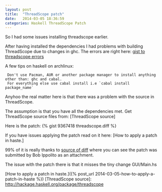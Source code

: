 ```yaml
---
layout: post
title:  "ThreadScope patch"
date:   2014-03-05 18:36:59
categories: Haskell ThreadScope Patch
---
```


So I had some issues installing threadscope earlier.

After having installed the dependencies I had problems with building ThreadScope due to changes in ghc. The errors are right here: [gist to threadscope errors]

A few tips on haskell on archlinux: 

     Don't use Pacman, AUR or another package manager to install anything other than: ghc and cabal.
     For everything else use cabal install i.e `cabal install package_name`

Anyhoo the real matter here is that there was a problem with the source in ThreadScope.


The assumption is that you have all the dependencies met.
Get ThreadScope source files from: [ThreadScope source]

Here is the patch: {% gist 9367418 threadscope.diff %}


If you have issues applying the patch read on it here: [How to apply a patch in haste.] 

99% of it is really thanks to [source of diff] where you can see the patch was submitted by Bob Ippolito as an attachment.

The issue with the patch there is that it misses the tiny change GUI/Main.hs 

[gist to threadscope errors]: https://gist.github.com/urbanslug/9365829
[source of diff]: http://trac.haskell.org/ThreadScope/ticket/32
[How to apply a patch in haste.]({% post_url 2014-03-05-how-to-apply-a-patch-in-haste %})
[ThreadScope source]: http://hackage.haskell.org/package/threadscope
